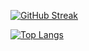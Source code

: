 
[![GitHub Streak](https://streak-stats.demolab.com?user=anastabe&theme=transparent&hide_border=true&exclude_days=Sun%2CSat&card_width=420)](https://git.io/streak-stats)

[![Top Langs](https://github-readme-stats.vercel.app/api/top-langs/?username=goudbes&card_width=400&layout=compact&langs_count=6&theme=dracula)](https://github.com/goudbes)
